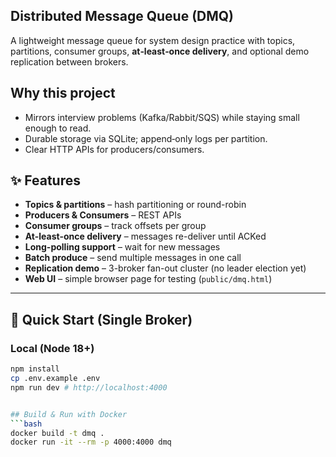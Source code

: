 ## Distributed Message Queue (DMQ)


A lightweight message queue for system design practice with topics, partitions, consumer groups, **at‑least‑once delivery**, and optional demo replication between brokers.


## Why this project
- Mirrors interview problems (Kafka/Rabbit/SQS) while staying small enough to read.
- Durable storage via SQLite; append‑only logs per partition.
- Clear HTTP APIs for producers/consumers.



## ✨ Features
- **Topics & partitions** – hash partitioning or round-robin
- **Producers & Consumers** – REST APIs
- **Consumer groups** – track offsets per group
- **At-least-once delivery** – messages re-deliver until ACKed
- **Long-polling support** – wait for new messages
- **Batch produce** – send multiple messages in one call
- **Replication demo** – 3-broker fan-out cluster (no leader election yet)
- **Web UI** – simple browser page for testing (`public/dmq.html`)

---
## 🚀 Quick Start (Single Broker)
### Local (Node 18+)
```bash
npm install
cp .env.example .env
npm run dev # http://localhost:4000


## Build & Run with Docker
```bash
docker build -t dmq .
docker run -it --rm -p 4000:4000 dmq
